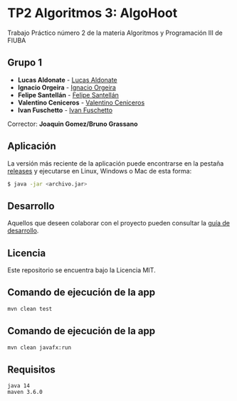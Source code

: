 # TP2 Algoritmos 3: AlgoHoot 

Trabajo Práctico número 2 de la materia Algoritmos y Programación III de FIUBA

## Grupo 1

* **Lucas Aldonate** - [Lucas Aldonate](https://github.com/laldonate96)
* **Ignacio Orgeira** - [Ignacio Orgeira](https://github.com/nachoorgeira)
* **Felipe Santellán** - [Felipe Santellán](https://github.com/FS-Grimm)
* **Valentino Ceniceros** - [Valentino Ceniceros](https://github.com/vceniceros)
* **Ivan Fuschetto** - [Ivan Fuschetto](https://github.com/IvanFuschetto)

Corrector: **Joaquin Gomez/Bruno Grassano**

## Aplicación

La versión más reciente de la aplicación puede encontrarse en la pestaña [releases](https://github.com/fiuba/algo3_proyecto_base_tp2/releases/latest) y ejecutarse en Linux, Windows o Mac de esta forma:

```bash
$ java -jar <archivo.jar>
```

## Desarrollo

Aquellos que deseen colaborar con el proyecto pueden consultar la [guía de desarrollo](./docs/Desarrollo.md).

## Licencia

Este repositorio se encuentra bajo la Licencia MIT.

## Comando de ejecución de la app

```bash
mvn clean test
```

## Comando de ejecución de la app

```bash
mvn clean javafx:run
```

## Requisitos

```
java 14
maven 3.6.0
```